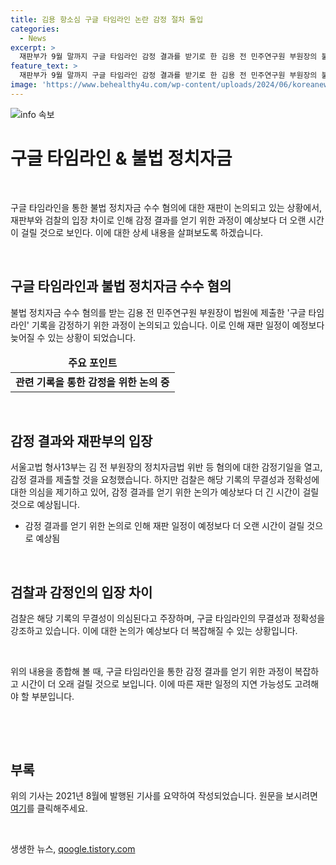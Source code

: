 ```yaml
---
title: 김용 항소심 구글 타임라인 논란 감정 절차 돌입
categories:
  - News
excerpt: >
  재판부가 9월 말까지 구글 타임라인 감정 결과를 받기로 한 김용 전 민주연구원 부원장의 불법 정치자금 수수 혐의 항소심 재판이 예정보다 늦어질 전망이다. 김 전 부원장은 구글 타임라인으로 알리바이를 주장했으나, 검찰은 해당 기록의 무결성과 정확성을 의심한다. 감정인은 구글의 메커니즘을 확인하지 않으면 추론만 가능하다고 밝혔고, 재판부는 9월 말까지 감정결과를 제출하도록 했다. 1심에서는 김 전 부원장에게 징역 5년을 선고했으며, 현재 재판이 지연되는 상황이어서 검찰은 재판 지연의 우려를 표명했다.
feature_text: >
  재판부가 9월 말까지 구글 타임라인 감정 결과를 받기로 한 김용 전 민주연구원 부원장의 불법 정치자금 수수 혐의 항소심 재판이 예정보다 늦어질 전망이다. 김 전 부원장은 구글 타임라인으로 알리바이를 주장했으나, 검찰은 해당 기록의 무결성과 정확성을 의심한다. 감정인은 구글의 메커니즘을 확인하지 않으면 추론만 가능하다고 밝혔고, 재판부는 9월 말까지 감정결과를 제출하도록 했다. 1심에서는 김 전 부원장에게 징역 5년을 선고했으며, 현재 재판이 지연되는 상황이어서 검찰은 재판 지연의 우려를 표명했다.
image: 'https://www.behealthy4u.com/wp-content/uploads/2024/06/koreanews.jpg'
---
```


<p><img src="https://www.behealthy4u.com/wp-content/uploads/2024/06/koreanews.jpg" alt="info 속보" /></p>

<h1 data-ke-size="size26"><b>구글 타임라인 & 불법 정치자금</b></h1>

<p data-ke-size="size16">&nbsp;</p>

<p>구글 타임라인을 통한 불법 정치자금 수수 혐의에 대한 재판이 논의되고 있는 상황에서, 재판부와 검찰의 입장 차이로 인해 감정 결과를 얻기 위한 과정이 예상보다 더 오랜 시간이 걸릴 것으로 보인다. 이에 대한 상세 내용을 살펴보도록 하겠습니다.</p>

<p data-ke-size="size16">&nbsp;</p>

<h2 data-ke-size="size24"><b>구글 타임라인과 불법 정치자금 수수 혐의</b></h2>

<p data-ke-size="size16">불법 정치자금 수수 혐의를 받는 김용 전 민주연구원 부원장이 법원에 제출한 '구글 타임라인' 기록을 감정하기 위한 과정이 논의되고 있습니다. 이로 인해 재판 일정이 예정보다 늦어질 수 있는 상황이 되었습니다.</p>

<table>
    <thead>
        <tr>
            <td style="text-align: center; height: 17px;"><b>주요 포인트</b></td>
        </tr>
    </thead>
    <tbody>
        <tr>
            <td style="text-align: center; height: 17px;"><b>관련 기록을 통한 감정을 위한 논의 중</b></td>
        </tr>
    </tbody>
</table>

<p data-ke-size="size16">&nbsp;</p>

<h2 data-ke-size="size24"><b>감정 결과와 재판부의 입장</b></h2>

<p data-ke-size="size16">서울고법 형사13부는 김 전 부원장의 정치자금법 위반 등 혐의에 대한 감정기일을 열고, 감정 결과를 제출할 것을 요청했습니다. 하지만 검찰은 해당 기록의 무결성과 정확성에 대한 의심을 제기하고 있어, 감정 결과를 얻기 위한 논의가 예상보다 더 긴 시간이 걸릴 것으로 예상됩니다.</p>

<ul>
    <li>감정 결과를 얻기 위한 논의로 인해 재판 일정이 예정보다 더 오랜 시간이 걸릴 것으로 예상됨</li>
</ul>

<p data-ke-size="size16">&nbsp;</p>

<h2 data-ke-size="size24"><b>검찰과 감정인의 입장 차이</b></h2>

<p data-ke-size="size16">검찰은 해당 기록의 무결성이 의심된다고 주장하며, 구글 타임라인의 무결성과 정확성을 강조하고 있습니다. 이에 대한 논의가 예상보다 더 복잡해질 수 있는 상황입니다.</p>

<p data-ke-size="size16">&nbsp;</p>

<p data-ke-size="size16">위의 내용을 종합해 볼 때, 구글 타임라인을 통한 감정 결과를 얻기 위한 과정이 복잡하고 시간이 더 오래 걸릴 것으로 보입니다. 이에 따른 재판 일정의 지연 가능성도 고려해야 할 부분입니다.</p>

<p data-ke-size="size16">&nbsp;</p>

<p data-ke-size="size16">&nbsp;</p>

<h2 data-ke-size="size24">부록</h2>

<p data-ke-size="size16">위의 기사는 2021년 8월에 발행된 기사를 요약하여 작성되었습니다. 원문을 보시려면 <a href="https://url.kr/b71afn">여기</a>를 클릭해주세요.</p>

<p data-ke-size="size16">&nbsp;</p>
생생한 뉴스, <a href="https://qoogle.tistory.com" rel="dofollow">qoogle.tistory.com</a>


